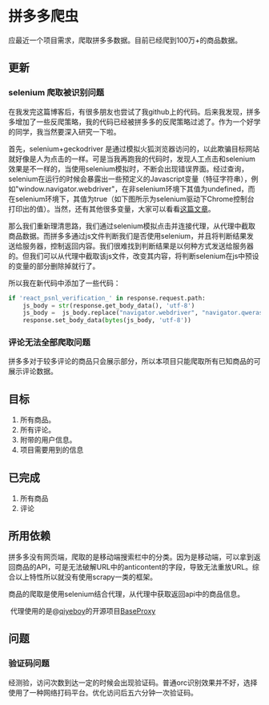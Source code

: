 # 拼多多爬虫

应最近一个项目需求，爬取拼多多数据。目前已经爬到100万+的商品数据。

## 更新

### selenium 爬取被识别问题

在我发完这篇博客后，有很多朋友也尝试了我github上的代码。后来我发现，拼多多增加了一些反爬策略，我的代码已经被拼多多的反爬策略过滤了。作为一个好学的同学，我当然要深入研究一下啦。

首先，selenium+geckodriver 是通过模拟火狐浏览器访问的，以此欺骗目标网站就好像是人为点击的一样。可是当我再跑我的代码时，发现人工点击和selenium效果是不一样的，当使用selenium模拟时，不断会出现错误界面。经过查询，selenium在运行的时候会暴露出一些预定义的Javascript变量（特征字符串），例如"window.navigator.webdriver"，在非selenium环境下其值为undefined，而在selenium环境下，其值为true（如下图所示为selenium驱动下Chrome控制台打印出的值）。当然，还有其他很多变量，大家可以看看[这篇文章](http://www.site-digger.com/html/articles/20180821/653.html)。

那么我们重新理清思路，我们通过selenium模拟点击并连接代理，从代理中截取商品数据。而拼多多通过js文件判断我们是否使用selenium，并且将判断结果发送给服务器，控制返回内容。我们很难找到判断结果是以何种方式发送给服务器的。但我们可以从代理中截取该js文件，改变其内容，将判断selenium在js中预设的变量的部分删除掉就行了。

所以我在新代码中添加了一些代码：

```python
if 'react_psnl_verification_' in response.request.path:
	js_body = str(response.get_body_data(), 'utf-8')
	js_body =  js_body.replace("navigator.webdriver", "navigator.qwerasdfzxcv")
	response.set_body_data(bytes(js_body, 'utf-8'))
```

### 评论无法全部爬取问题

拼多多对于较多评论的商品只会展示部分，所以本项目只能爬取所有已知商品的可展示评论数据。



## 目标

1. 所有商品。
2. 所有评论。
3. 附带的用户信息。
4. 项目需要用到的信息

## 已完成

1. 所有商品
2. 评论

## 所用依赖

​	拼多多没有网页端，爬取的是移动端搜索栏中的分类。因为是移动端，可以拿到返回商品的API，可是无法破解URL中的anticontent的字段，导致无法重放URL。综合以上特性所以就没有使用scrapy一类的框架。

​	商品的爬取是使用selenium结合代理，从代理中获取返回api中的商品信息。

​	代理使用的是@[qiyeboy](https://github.com/qiyeboy)的开源项目[BaseProxy]("https://github.com/qiyeboy/BaseProxy")

## 问题

### 验证码问题

​	经测验，访问次数到达一定的时候会出现验证码。普通orc识别效果并不好，选择使用了一种网络打码平台。优化访问后五六分钟一次验证码。









